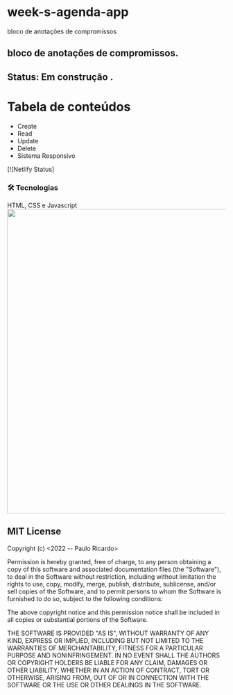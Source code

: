 # week-s-agenda-app
bloco de anotações de compromissos

<h2>bloco de anotações de compromissos.</h2>

<h2> Status: Em construção .</h2>
 
Tabela de conteúdos
=================
<!--ts-->
   * Create
   * Read
   * Update
   * Delete
   * Sistema Responsivo 
<!--te-->

[![Netlify Status]

### 🛠 Tecnologias
HTML, CSS e Javascript
<br>
<img src=https:// width="700px">
<br>

<h2>MIT License</h2>
Copyright (c) <2022 -- Paulo Ricardo>

Permission is hereby granted, free of charge, to any person obtaining a copy
of this software and associated documentation files (the "Software"), to deal
in the Software without restriction, including without limitation the rights
to use, copy, modify, merge, publish, distribute, sublicense, and/or sell
copies of the Software, and to permit persons to whom the Software is
furnished to do so, subject to the following conditions:

The above copyright notice and this permission notice shall be included in all
copies or substantial portions of the Software.

THE SOFTWARE IS PROVIDED "AS IS", WITHOUT WARRANTY OF ANY KIND, EXPRESS OR
IMPLIED, INCLUDING BUT NOT LIMITED TO THE WARRANTIES OF MERCHANTABILITY,
FITNESS FOR A PARTICULAR PURPOSE AND NONINFRINGEMENT. IN NO EVENT SHALL THE
AUTHORS OR COPYRIGHT HOLDERS BE LIABLE FOR ANY CLAIM, DAMAGES OR OTHER
LIABILITY, WHETHER IN AN ACTION OF CONTRACT, TORT OR OTHERWISE, ARISING FROM,
OUT OF OR IN CONNECTION WITH THE SOFTWARE OR THE USE OR OTHER DEALINGS IN THE
SOFTWARE.
